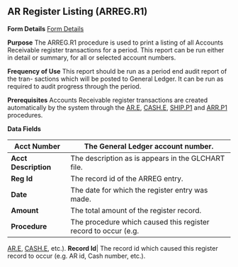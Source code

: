 ## AR Register Listing (ARREG.R1)
<PageHeader />

**Form Details**
[Form Details](../ARREG-R1-1/README.md)

**Purpose**
The ARREG.R1 procedure is used to print a listing of all Accounts Receivable
register transactions for a period. This report can be run either in detail or
summary, for all or selected account numbers.

**Frequency of Use**
This report should be run as a period end audit report of the tran- sactions
which will be posted to General Ledger. It can be run as required to audit
progress through the period.

**Prerequisites**
Accounts Receivable register transactions are created automatically by the
system through the [AR.E](../AR-E/README.md), [CASH.E](../CASH-E/README.md),
[SHIP.P1](../SHIP-P1/README.md) and [ARR.P1](../ARR-P1/README.md) procedures.

**Data Fields**

| **Acct Number**      | The General Ledger account number.                             |
| -------------------- | -------------------------------------------------------------- |
| **Acct Description** | The description as is appears in the GLCHART file.             |
| **Reg Id**           | The record id of the ARREG entry.                              |
| **Date**             | The date for which the register entry was made.                |
| **Amount**           | The total amount of the register record.                       |
| **Procedure**        | The procedure which caused this register record to occur (e.g. |
[AR.E](../AR-E/README.md), [CASH.E](../CASH-E/README.md), etc.).
**Record Id**|  The record id which caused this register record to occur (e.g.
AR id, Cash number, etc.).

<badge text= "Version 8.10.57 " vertical="middle" />

<PageFooter />

